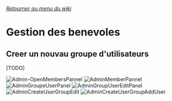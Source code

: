 *[Retourner au menu du wiki](https://ks-rdr.github.io/SlackWiki)*
# Gestion des benevoles

## Creer un nouvau groupe d'utilisateurs

[TODO]

![Admin-OpenMembersPannel](https://user-images.githubusercontent.com/103455159/162828639-f8c3f318-8599-49cc-90ca-a9e2ed1269c9.png)
![AdminMemberPannel](https://user-images.githubusercontent.com/103455159/162828703-dd560d7c-e7ad-453d-a0c6-a333f666b715.png)
![AdminGroupeUserPanel](https://user-images.githubusercontent.com/103455159/162828733-17960e30-36cb-4f1b-afd8-d934bdadc894.png)
![AdminGroupUserEditPanel](https://user-images.githubusercontent.com/103455159/162828784-1baa3fdb-fd8d-4a97-8775-b806c63c26a5.png)
![AdminCreateUserGroupEdit](https://user-images.githubusercontent.com/103455159/162828885-a4a4e7aa-a8c5-4121-9036-1ce33568090e.png)
![AdminCreateUserGroupAddUser](https://user-images.githubusercontent.com/103455159/162828943-fe3e48ea-a948-4d72-b236-9581ab662e99.png)
